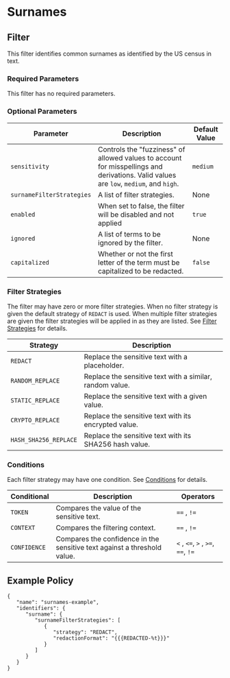 # Surnames

## Filter

This filter identifies common surnames as identified by the US census in text.

### Required Parameters

This filter has no required parameters.

### Optional Parameters

| Parameter                 | Description                                                                                                                           | Default Value |
| ------------------------- | ------------------------------------------------------------------------------------------------------------------------------------- | ------------- |
| `sensitivity`             | Controls the "fuzziness" of allowed values to account for misspellings and derivations. Valid values are `low`, `medium`, and `high`. | `medium`      |
| `surnameFilterStrategies` | A list of filter strategies.                                                                                                          | None          |
| `enabled`                 | When set to false, the filter will be disabled and not applied                                                                        | `true`        |
| `ignored`                 | A list of terms to be ignored by the filter.                                                                                          | None          |
| `capitalized`            | Whether or not the first letter of the term must be capitalized to be redacted.                                                       | `false`        |

### Filter Strategies

The filter may have zero or more filter strategies. When no filter strategy is given the default strategy of `REDACT` is used. When multiple filter strategies are given the filter strategies will be applied in as they are listed. See [Filter Strategies](#filter-strategies) for details.

| Strategy              | Description                                              |
| --------------------- | -------------------------------------------------------- |
| `REDACT`              | Replace the sensitive text with a placeholder.           |
| `RANDOM_REPLACE`      | Replace the sensitive text with a similar, random value. |
| `STATIC_REPLACE`      | Replace the sensitive text with a given value.           |
| `CRYPTO_REPLACE`      | Replace the sensitive text with its encrypted value.     |
| `HASH_SHA256_REPLACE` | Replace the sensitive text with its SHA256 hash value.   |

### Conditions

Each filter strategy may have one condition. See [Conditions](#conditions) for details.

| Conditional  | Description                                                              | Operators                          |
| ------------ | ------------------------------------------------------------------------ | ---------------------------------- |
| `TOKEN`      | Compares the value of the sensitive text.                                | `==` , `!=`                        |
| `CONTEXT`    | Compares the filtering context.                                          | `==` , `!=`                        |
| `CONFIDENCE` | Compares the confidence in the sensitive text against a threshold value. | `<` , `<=`, `>` , `>=`, `==`, `!=` |

## Example Policy

```
{
   "name": "surnames-example",
   "identifiers": {
      "surname": {
         "surnameFilterStrategies": [
            {
               "strategy": "REDACT",
               "redactionFormat": "{{{REDACTED-%t}}}"
            }
         ]
      }
   }
}
```
